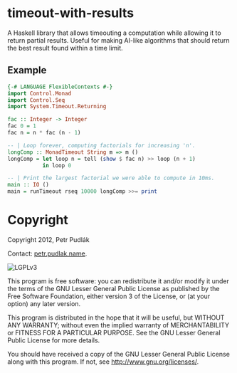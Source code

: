 # timeout-with-results

A Haskell library that allows timeouting a computation while allowing it to
return partial results.  Useful for making AI-like algorithms that should
return the best result found within a time limit.

## Example

```haskell
{-# LANGUAGE FlexibleContexts #-}
import Control.Monad
import Control.Seq
import System.Timeout.Returning

fac :: Integer -> Integer
fac 0 = 1
fac n = n * fac (n - 1)

-- | Loop forever, computing factorials for increasing 'n'.
longComp :: MonadTimeout String m => m ()
longComp = let loop n = tell (show $ fac n) >> loop (n + 1)
           in loop 0

-- | Print the largest factorial we were able to compute in 10ms.
main :: IO ()
main = runTimeout rseq 10000 longComp >>= print
```


# Copyright

Copyright 2012, Petr Pudlák

Contact: [petr.pudlak.name](http://petr.pudlak.name/).

![LGPLv3](https://www.gnu.org/graphics/lgplv3-88x31.png)

This program is free software: you can redistribute it and/or modify it under
the terms of the GNU Lesser General Public License as published by the Free
Software Foundation, either version 3 of the License, or (at your option) any
later version.

This program is distributed in the hope that it will be useful, but WITHOUT ANY
WARRANTY; without even the implied warranty of MERCHANTABILITY or FITNESS FOR A
PARTICULAR PURPOSE.  See the GNU Lesser General Public License for more
details.

You should have received a copy of the GNU Lesser General Public License along
with this program.  If not, see <http://www.gnu.org/licenses/>.

